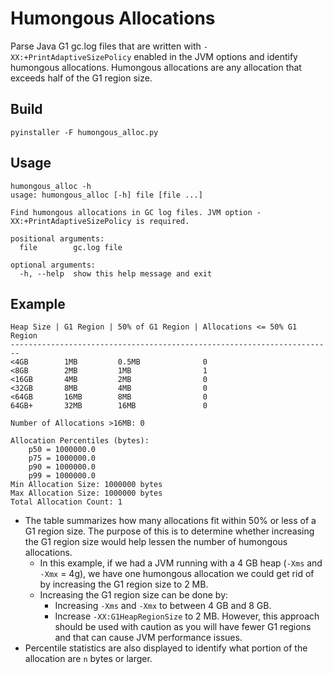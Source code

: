 # Humongous Allocations

Parse Java G1 gc.log files that are written with `-XX:+PrintAdaptiveSizePolicy` enabled in the JVM options and identify humongous allocations. Humongous allocations are any allocation that exceeds half of the G1 region size.

## Build

```
pyinstaller -F humongous_alloc.py
```

## Usage

```
humongous_alloc -h
usage: humongous_alloc [-h] file [file ...]

Find humongous allocations in GC log files. JVM option -XX:+PrintAdaptiveSizePolicy is required.

positional arguments:
  file        gc.log file

optional arguments:
  -h, --help  show this help message and exit
```

## Example

```
Heap Size | G1 Region | 50% of G1 Region | Allocations <= 50% G1 Region
------------------------------------------------------------------------
<4GB        1MB         0.5MB              0
<8GB        2MB         1MB                1
<16GB       4MB         2MB                0
<32GB       8MB         4MB                0
<64GB       16MB        8MB                0
64GB+       32MB        16MB               0

Number of Allocations >16MB: 0

Allocation Percentiles (bytes):
	p50 = 1000000.0
	p75 = 1000000.0
	p90 = 1000000.0
	p99 = 1000000.0
Min Allocation Size: 1000000 bytes
Max Allocation Size: 1000000 bytes
Total Allocation Count: 1
```

- The table summarizes how many allocations fit within 50% or less of a G1 region size. The purpose of this is to determine whether increasing the G1 region size would help lessen the number of humongous allocations.
  - In this example, if we had a JVM running with a 4 GB heap (`-Xms` and `-Xmx` = 4g), we have one humongous allocation we could get rid of by increasing the G1 region size to 2 MB.
  - Increasing the G1 region size can be done by:
    - Increasing `-Xms` and `-Xmx` to between 4 GB and 8 GB.
    - Increase `-XX:G1HeapRegionSize` to 2 MB. However, this approach should be used with caution as you will have fewer G1 regions and that can cause JVM performance issues.
- Percentile statistics are also displayed to identify what portion of the allocation are `n` bytes or larger.